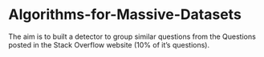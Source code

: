 # Algorithms-for-Massive-Datasets
The aim is to built a detector to group similar questions from the Questions posted in the Stack Overflow website (10% of it’s questions).
